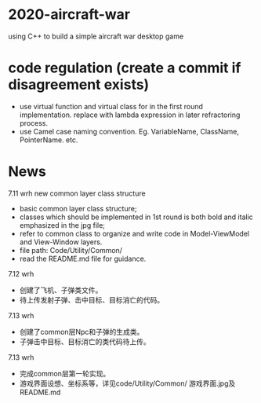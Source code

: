 # 2020-aircraft-war
using C++ to build a simple aircraft war desktop game
# code regulation (create a commit if disagreement exists)
- use virtual function and virtual class for in the first round implementation. replace with lambda expression in later refractoring process.
- use Camel case naming convention. Eg. VariableName, ClassName, PointerName. etc.
# News
7.11 wrh 
new common layer class structure
- basic common layer class structure;
- classes which should be implemented in 1st round is both bold and italic emphasized in the jpg file;
- refer to common class to organize and write code in Model-ViewModel and View-Window layers.
- file path: Code/Utility/Common/
- read the README.md file for guidance.

7.12 wrh
- 创建了飞机、子弹类文件。
- 待上传发射子弹、击中目标、目标消亡的代码。

7.13 wrh
- 创建了common层Npc和子弹的生成类。
- 子弹击中目标、目标消亡的类代码待上传。

7.13 wrh
- 完成common层第一轮实现。
- 游戏界面设想、坐标系等，详见code/Utility/Common/ 游戏界面.jpg及README.md
